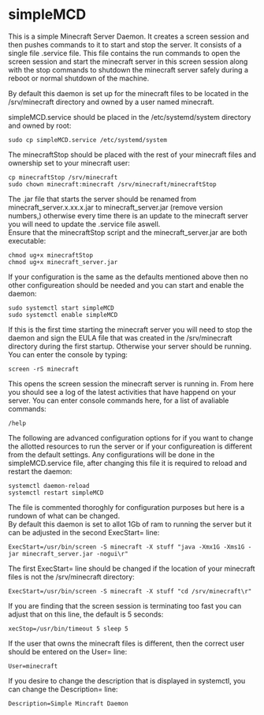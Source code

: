 # simpleMCD

This is a simple Minecraft Server Daemon.  It creates a screen session and then pushes commands to it to start and stop the server.
It consists of a single file .service file.  This file contains the run commands to open the screen session and start the minecraft 
server in this screen session along with the stop commands to shutdown the minecraft server safely during a reboot or normal shutdown 
of the machine.

By default this daemon is set up for the minecraft files to be located in the /srv/minecraft directory and owned by a user named 
minecraft.

simpleMCD.service should be placed in the /etc/systemd/system directory and owned by root: 

	sudo cp simpleMCD.service /etc/systemd/system

The minecraftStop should be placed with the rest of your minecraft files and ownership set to your minecraft user: 

	cp minecraftStop /srv/minecraft
	sudo chown minecraft:minecraft /srv/minecraft/minecraftStop

The .jar file that starts the server should be renamed from minecraft_server.x.xx.x.jar to minecraft_server.jar (remove version 
numbers,) otherwise every time there is an update to the minecraft server you will need to update the .service file aswell.  
Ensure that the minecraftStop script and the minecraft_server.jar are both executable: 

	chmod ug+x minecraftStop
	chmod ug+x minecraft_server.jar  

If your configuration is the same as the defaults mentioned above then no other configureation should be needed and you can start 
and enable the daemon: 

	sudo systemctl start simpleMCD
	sudo systemctl enable simpleMCD

If this is the first time starting the minecraft server you will need to stop the daemon and sign the EULA file that was created 
in the /srv/minecraft directory during the first startup.  Otherwise your server should be running.  You can enter the console by typing: 

	screen -rS minecraft
	
This opens the screen session the minecraft server is running in.  From here you should see a log of the latest 
activities that have happend on your server.  You can enter console commands here, for a list of avaliable commands:

	/help

The following are advanced configuration options for if you want to change the allotted resources to run the server or if your 
configureation is different from the default settings.  Any configurations will be done in the simpleMCD.service file, after changing 
this file it is required to reload and restart the daemon:

	systemctl daemon-reload
	systemctl restart simpleMCD
	
The file is commented thoroghly for configuration purposes but here is a rundown of what can be changed.  
By default this daemon is set to allot 1Gb of ram to running the server but it can be adjusted in the second ExecStart= line:
  
	ExecStart=/usr/bin/screen -S minecraft -X stuff "java -Xmx1G -Xms1G -jar minecraft_server.jar -nogui\r"
	
The first ExecStart= line should be changed if the location of your minecraft files is not the /srv/minecraft directory:

	ExecStart=/usr/bin/screen -S minecraft -X stuff "cd /srv/minecraft\r"
	
If you are finding that the screen session is terminating too fast you can adjust that on this line, the default is 5 seconds:

	xecStop=/usr/bin/timeout 5 sleep 5

If the user that owns the minecraft files is different, then the correct user should be entered on the User= line:

	User=minecraft
	
If you desire to change the description that is displayed in systemctl, you can change the Description= line:

	Description=Simple Mincraft Daemon
